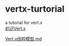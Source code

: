 # vertx-turtorial
a tutorial for vert.x <br>
[初识Vert.x](./docs/初识vert.x.md)

[Vert.x线程模型.md](./docs/Vert.x线程模型.md)